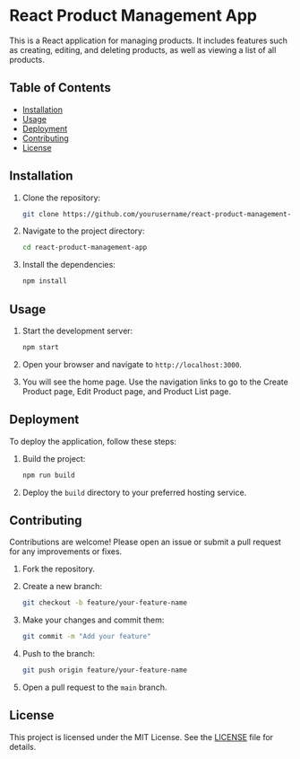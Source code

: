# React Product Management App

This is a React application for managing products. It includes features such as creating, editing, and deleting products, as well as viewing a list of all products.

## Table of Contents

- [Installation](#installation)
- [Usage](#usage)
- [Deployment](#deployment)
- [Contributing](#contributing)
- [License](#license)

## Installation

1. Clone the repository:

    ```sh
    git clone https://github.com/yourusername/react-product-management-app.git
    ```

2. Navigate to the project directory:

    ```sh
    cd react-product-management-app
    ```

3. Install the dependencies:

    ```sh
    npm install
    ```

## Usage

1. Start the development server:

    ```sh
    npm start
    ```

2. Open your browser and navigate to `http://localhost:3000`.

3. You will see the home page. Use the navigation links to go to the Create Product page, Edit Product page, and Product List page.

## Deployment

To deploy the application, follow these steps:

1. Build the project:

    ```sh
    npm run build
    ```

2. Deploy the `build` directory to your preferred hosting service.

## Contributing

Contributions are welcome! Please open an issue or submit a pull request for any improvements or fixes.

1. Fork the repository.
2. Create a new branch:

    ```sh
    git checkout -b feature/your-feature-name
    ```

3. Make your changes and commit them:

    ```sh
    git commit -m "Add your feature"
    ```

4. Push to the branch:

    ```sh
    git push origin feature/your-feature-name
    ```

5. Open a pull request to the `main` branch.

## License

This project is licensed under the MIT License. See the [LICENSE](LICENSE) file for details.
